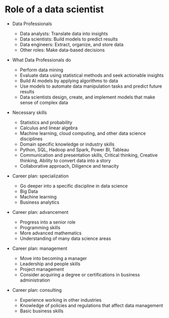 # Role of a data scientist

* Data Professionals
  - Data analysts: Translate data into insights
  - Data scientists: Build models to predict results
  - Data engineers: Extract, organize, and store data
  - Other roles: Make data-based decisions

* What Data Professionals do
  - Perform data mining
  - Evaluate data using statistical methods and seek actionable insights
  - Build AI models by applying algorithms to data
  - Use models to automate data manipulation tasks and predict future results
  - Data scientists design, create, and implement models that make sense of complex data

* Necessary skills
  - Statistics and probability
  - Calculus and linear algebra
  - Machine learning, cloud computing, and other data science disciplines
  - Domain specific knowledge or industry skills
  - Python, SQL, Hadoop and Spark, Power BI, Tableau
  - Communication and presentation skills, Critical thinking, Creative thinking, Ability to convert data into a story 
  - Collaborative approach, Diligence and tenacity

* Career plan: specialization
  - Go deeper into a specific discipline in data science
  - Big Data
  - Machine learning
  - Business analytics

* Career plan: advancement
  - Progress into a senior role
  - Programming skills
  - More advanced mathematics
  - Understanding of many data science areas

* Career plan: management
  - Move into becoming a manager
  - Leadership and people skills
  - Project management
  - Consider acquiring a degree or certifications in business administration

* Career plan: consulting
  - Experience working in other industries
  - Knowledge of policies and regulations that affect data management
  - Basic business skills

